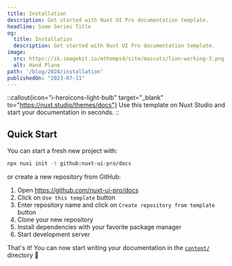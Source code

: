 ```yaml
---
title: Installation
description: Get started with Nuxt UI Pro documentation template.
headline: Some Series Title
og:
  title: Installation
  description: Get started with Nuxt UI Pro documentation template.
image:
  src: https://ik.imagekit.io/mthomps4/site/mascots/lion-working-3.png
  alt: Hand Plane
path: '/blog/2024/installation'
publishedOn: "2023-07-11"
---
```


::callout{icon="i-heroicons-light-bulb" target="_blank" to="https://nuxt.studio/themes/docs"}
Use this template on Nuxt Studio and start your documentation in seconds.
::

## Quick Start

You can start a fresh new project with:

```bash [Terminal]
npx nuxi init -t github:nuxt-ui-pro/docs
```

or create a new repository from GitHub:

1. Open <https://github.com/nuxt-ui-pro/docs>
2. Click on `Use this template` button
3. Enter repository name and click on `Create repository from template` button
4. Clone your new repository
5. Install dependencies with your favorite package manager
6. Start development server

That's it! You can now start writing your documentation in the [`content/`](https://content.nuxt.com/usage/content-directory) directory 🚀
